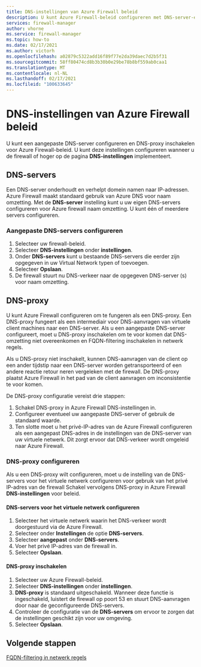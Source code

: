 ```yaml
---
title: DNS-instellingen van Azure Firewall beleid
description: U kunt Azure Firewall-beleid configureren met DNS-server-en DNS-proxy-instellingen.
services: firewall-manager
author: vhorne
ms.service: firewall-manager
ms.topic: how-to
ms.date: 02/17/2021
ms.author: victorh
ms.openlocfilehash: a02879c5322add16f89f77e2da39daec7d2b5f31
ms.sourcegitcommit: 58ff80474cd8b3b30b0e29be78b8bf559ab0caa1
ms.translationtype: MT
ms.contentlocale: nl-NL
ms.lasthandoff: 02/17/2021
ms.locfileid: "100633645"
---
```

# <a name="azure-firewall-policy-dns-settings"></a>DNS-instellingen van Azure Firewall beleid

U kunt een aangepaste DNS-server configureren en DNS-proxy inschakelen voor Azure Firewall-beleid. U kunt deze instellingen configureren wanneer u de firewall of hoger op de pagina **DNS-instellingen** implementeert.

## <a name="dns-servers"></a>DNS-servers

Een DNS-server onderhoudt en verhelpt domein namen naar IP-adressen. Azure Firewall maakt standaard gebruik van Azure DNS voor naam omzetting. Met de **DNS-server** instelling kunt u uw eigen DNS-servers configureren voor Azure firewall naam omzetting. U kunt één of meerdere servers configureren.

### <a name="configure-custom-dns-servers"></a>Aangepaste DNS-servers configureren

1. Selecteer uw firewall-beleid.
2. Selecteer **DNS-instellingen** onder **instellingen**.
3. Onder **DNS-servers** kunt u bestaande DNS-servers die eerder zijn opgegeven in uw Virtual Network typen of toevoegen.
4. Selecteer **Opslaan**.
5. De firewall stuurt nu DNS-verkeer naar de opgegeven DNS-server (s) voor naam omzetting.

## <a name="dns-proxy"></a>DNS-proxy

U kunt Azure Firewall configureren om te fungeren als een DNS-proxy. Een DNS-proxy fungeert als een intermediair voor DNS-aanvragen van virtuele client machines naar een DNS-server. Als u een aangepaste DNS-server configureert, moet u DNS-proxy inschakelen om te voor komen dat DNS-omzetting niet overeenkomen en FQDN-filtering inschakelen in netwerk regels.

Als u DNS-proxy niet inschakelt, kunnen DNS-aanvragen van de client op een ander tijdstip naar een DNS-server worden getransporteerd of een andere reactie retour neren vergeleken met de firewall. De DNS-proxy plaatst Azure Firewall in het pad van de client aanvragen om inconsistentie te voor komen.

De DNS-proxy configuratie vereist drie stappen:

1. Schakel DNS-proxy in Azure Firewall DNS-instellingen in.
2. Configureer eventueel uw aangepaste DNS-server of gebruik de standaard waarde.
3. Ten slotte moet u het privé-IP-adres van de Azure Firewall configureren als een aangepast DNS-adres in de instellingen van de DNS-server van uw virtuele netwerk. Dit zorgt ervoor dat DNS-verkeer wordt omgeleid naar Azure Firewall.

### <a name="configure-dns-proxy"></a>DNS-proxy configureren

Als u een DNS-proxy wilt configureren, moet u de instelling van de DNS-servers voor het virtuele netwerk configureren voor gebruik van het privé IP-adres van de firewall Schakel vervolgens DNS-proxy in Azure Firewall **DNS-instellingen** voor beleid.

#### <a name="configure-virtual-network-dns-servers"></a>DNS-servers voor het virtuele netwerk configureren

1. Selecteer het virtuele netwerk waarin het DNS-verkeer wordt doorgestuurd via de Azure Firewall.
2. Selecteer onder **Instellingen** de optie **DNS-servers**.
3. Selecteer **aangepast** onder **DNS-servers**.
4. Voer het privé IP-adres van de firewall in.
5. Selecteer **Opslaan**.

#### <a name="enable-dns-proxy"></a>DNS-proxy inschakelen

1. Selecteer uw Azure Firewall-beleid.
2. Selecteer **DNS-instellingen** onder **instellingen**.
3. **DNS-proxy** is standaard uitgeschakeld. Wanneer deze functie is ingeschakeld, luistert de firewall op poort 53 en stuurt DNS-aanvragen door naar de geconfigureerde DNS-servers.
4. Controleer de configuratie van de **DNS-servers** om ervoor te zorgen dat de instellingen geschikt zijn voor uw omgeving.
5. Selecteer **Opslaan**.

## <a name="next-steps"></a>Volgende stappen

[FQDN-filtering in netwerk regels](fqdn-filtering-network-rules.md)